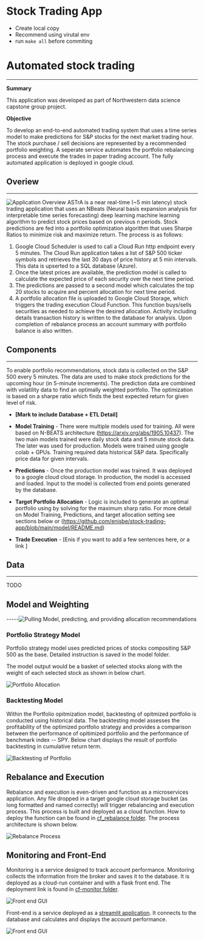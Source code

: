 # Stock Trading App

* Create local copy 
* Recommend using virutal env 
* run `make all` before commiting


# Automated stock trading
----

**Summary**

This application was developed as part of Northwestern data science capstone group project. 

**Objective** 

To develop an end-to-end automated trading system that uses a time series model to make predictions for S&P stocks for the next market trading hour. The stock purchase / sell decisions are represented by a recommended portfolio weighting. A seperate service automates the portfolio rebalancing process and execute the trades in paper trading account. The fully automated application is deployed in google cloud. 

## Overiew
------
<img src="./images/overview.png" alt="Application Overview"> 
ASTrA is a near real-time (~5 min latency) stock trading application that uses an NBeats (Neural basis expansion analysis for interpretable time series forecasting) deep learning machine learning algorithm to predict stock prices based on previous n periods. Stock predictions are fed into a portfolio optimization algorithm that uses Sharpe Ratios to minimize risk and maximize return. The process is as follows:

1. Google Cloud Scheduler is used to call a Cloud Run http endpoint every 5 minutes. The Cloud Run application takes a list of S&P 500 ticker symbols and retrieves the last 30 days of price history at 5 min intervals. This data is upserted to a SQL database (Azure).
2. Once the latest prices are available, the prediction model is called to calculate the expected price of each security over the next time period.
3. The predictions are passed to a second model which calculates the top 20 stocks to acquire and percent allocation for next time period.
4. A portfolio allocation file is uploaded to Google Cloud Storage, which triggers the trading execution Cloud Function. This function buys/sells securities as needed to achieve the desired allocation. Activity including details transaction history is written to the database for analysis. Upon completion of rebalance process an account summary with portfolio balance is also written.

  
## Components
------

To enable portfolio recommendations, stock data is collected on the S&P 500 every 5 minutes. The data are used to make stock predictions for the upcoming hour (in 5-minute increments). The prediction data are combined with volatility data to find an optimally  weighted portfolio. The optimization is based on a sharpe ratio which finds the best expected return for given level of risk.

- **[Mark to include Database + ETL Detail]**

- **Model Training** -  There were multiple models used for training. All were based on N-BEATS architecture (https://arxiv.org/abs/1905.10437). The two main models trained were daily stock data and 5 minute stock data. The later was used for production. Models were trained using google colab + GPUs. Training required data historical S&P data. Specifically price data for given intervals. 
- **Predictions** - Once the production model was trained. It was deployed to a google cloud cloud storage. In production, the model is accessed and loaded. Input to the model is collected from end points generated by the database. 
- **Target Portfolio Allocation** -  Logic is included to generate an optimal portfolio using by solving for the maximum sharp ratio. For more detail on Model Training, Predictions, and target allocation setting see sections below or (https://github.com/enisbe/stock-trading-app/blob/main/model/README.md)
- **Trade Execution** - [Enis if you want to add a few sentences here, or a link ] 

## Data
-----
TODO

## Model and Weighting

-----<img src="./images/cloud-run-predict&weight.png" alt="Pulling Model, predicting, and providing allocation recommendations"> 

### Portfolio Strategy Model

Portfolio strategy model uses predicted prices of stocks compositing S&P 500 as the base. Detailed instruction is saved in the model folder.

The model output would be a basket of selected stocks along with the weight of each selected stock as shown in below chart.

<img src="./images/weights.png" alt="Portfolio Allocation">

### Backtesting Model

Within the Portfolio opitmization model, backtesting of opitmized portfolio is conducted using historical data. The backtesting model assesses the profitability of the optimized portfolio strategy and provides a comparison between the performance of opitimized portfolio and the performance of benchmark index -- SPY. Below chart displays the result of portfolio backtesting in cumulative return term.

<img src="./images/backtest.png" alt="Backtesting of Portfolio">


Rebalance and Execution
-----

Rebalance and execution is even-driven and function as a microservices application. Any file dropped in a target google cloud storage bucket (as long formatted and named correctly) will trigger rebalancing and execution process. This process is built and deployed as a cloud function. How to deploy the function can be found in [cf_rebalance folder](https://github.com/enisbe/stock-trading-app/tree/main/cf_rebalance). The process architecture is shown below.

<img src="./images/rebalance-process.png" alt="Rebalance Process"> 


Monitoring and Front-End
-----

Monitoring is a service designed to track account performance. Monitoring collects the information from the broker and saves it to the database. It is deployed as a cloud-run container and with a flask front end. The deployment link is found in [cf-monitor folder](https://github.com/enisbe/stock-trading-app/tree/main/cf_monitor).

<img src="./images/monitor-frontend.png" alt="Front end GUI"> 

Front-end is a service deployed as a [streamlit application](https://github.com/enisbe/stock-trading-app/tree/main/front_end). It connects to the database and calculates and displays the account performance.

<img src="./images/front-end.png" alt="Front end GUI"> 
